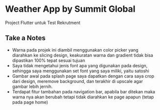 # Weather App by Summit Global

Project Flutter untuk Test Rekrutment

## Take a Notes
- Warna pada projek ini diambil menggunakan color picker yang diarahkan ke slicing design, keakuratan warna dan gradient tidak bisa dipastikan
  100% tepat sesuai tujuan
- Saya tidak mengetahui jenis font apa yang digunakan pada design, sehingga saya menggunakan set font yang saya miliki, yaitu satoshi
- Gambar awal pada splash page saya dapatkan dengan cara saya crop dari design, meremove background, dan terakhir di upscale agar gambar
  lebih jernih.
- Terdapat fitur tambahan pada navigation bar, apabila bar ditekan maka warna nya akan berubah tetapi tidak diarahkan ke page apapun (tetap
  pada page home)
